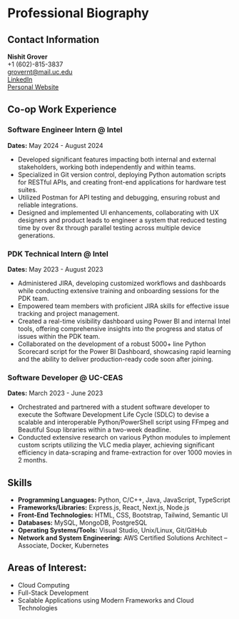 # Professional Biography

## Contact Information
**Nishit Grover**  
+1 (602)-815-3837  
[grovernt@mail.uc.edu](mailto:grovernt@mail.uc.edu)  
[LinkedIn](https://www.linkedin.com/in/grovernishit/)  
[Personal Website](https://nishitgrover.com)  

## Co-op Work Experience

### Software Engineer Intern @ Intel  
**Dates:** May 2024 - August 2024  
- Developed significant features impacting both internal and external stakeholders, working both independently and within teams.
- Specialized in Git version control, deploying Python automation scripts for RESTful APIs, and creating front-end applications for hardware test suites.
- Utilized Postman for API testing and debugging, ensuring robust and reliable integrations.
- Designed and implemented UI enhancements, collaborating with UX designers and product leads to engineer a system that reduced testing time by over 8x through parallel testing across multiple device generations.

### PDK Technical Intern @ Intel  
**Dates:** May 2023 - August 2023  
- Administered JIRA, developing customized workflows and dashboards while conducting extensive training and onboarding sessions for the PDK team.
- Empowered team members with proficient JIRA skills for effective issue tracking and project management.
- Created a real-time visibility dashboard using Power BI and internal Intel tools, offering comprehensive insights into the progress and status of issues within the PDK team.
- Collaborated on the development of a robust 5000+ line Python Scorecard script for the Power BI Dashboard, showcasing rapid learning and the ability to deliver production-ready code soon after joining.

### Software Developer @ UC-CEAS  
**Dates:** March 2023 - June 2023  
- Orchestrated and partnered with a student software developer to execute the Software Development Life Cycle (SDLC) to devise a scalable and interoperable Python/PowerShell script using FFmpeg and Beautiful Soup libraries within a two-week deadline.
- Conducted extensive research on various Python modules to implement custom scripts utilizing the VLC media player, achieving significant efficiency in data-scraping and frame-extraction for over 1000 movies in 2 months.

## Skills

- **Programming Languages:** Python, C/C++, Java, JavaScript, TypeScript
- **Frameworks/Libraries:** Express.js, React, Next.js, Node.js
- **Front-End Technologies:** HTML, CSS, Bootstrap, Tailwind, Semantic UI
- **Databases:** MySQL, MongoDB, PostgreSQL
- **Operating Systems/Tools:** Visual Studio, Unix/Linux, Git/GitHub
- **Network and System Engineering:** AWS Certified Solutions Architect – Associate, Docker, Kubernetes

## Areas of Interest:
- Cloud Computing
- Full-Stack Development
- Scalable Applications using Modern Frameworks and Cloud Technologies






